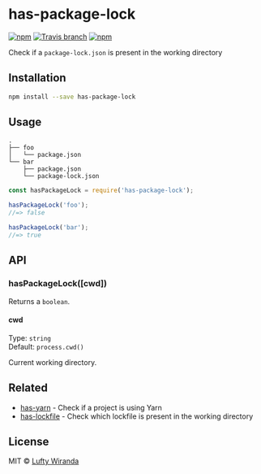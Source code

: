 # has-package-lock

[![npm](https://img.shields.io/npm/v/has-package-lock.svg?style=flat-square)](https://www.npmjs.com/package/has-package-lock)
[![Travis branch](https://img.shields.io/travis/luftywiranda13/has-package-lock/master.svg?style=flat-square)](https://travis-ci.org/luftywiranda13/has-package-lock)
[![npm](https://img.shields.io/npm/dm/has-package-lock.svg?style=flat-square)](https://npm-stat.com/charts.html?package=has-package-lock&from=2016-04-01)

Check if a `package-lock.json` is present in the working directory

## Installation

```sh
npm install --save has-package-lock
```

## Usage

```
.
├── foo
│   └── package.json
└── bar
    ├── package.json
    └── package-lock.json
```

```js
const hasPackageLock = require('has-package-lock');

hasPackageLock('foo');
//=> false

hasPackageLock('bar');
//=> true
```

## API

### hasPackageLock([cwd])

Returns a `boolean`.

#### cwd

Type: `string`<br>
Default: `process.cwd()`

Current working directory.

## Related

- [has-yarn](https://github.com/sindresorhus/has-yarn) - Check if a project is using Yarn
- [has-lockfile](https://github.com/luftywiranda13/has-lockfile) - Check which lockfile is present in the working directory

## License

MIT &copy; [Lufty Wiranda](https://www.instagram.com/luftywiranda13)
